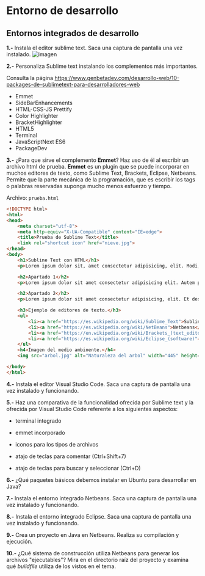 # Entorno de desarrollo

## Entornos integrados de desarrollo

**1.-** Instala el editor sublime text. Saca una captura de pantalla una vez instalado.
![imagen](https://user-images.githubusercontent.com/113978794/196381580-39d4eb0d-e70f-4b34-865f-92b729af300d.png)



**2.-** Personaliza Sublime text instalando los complementos más importantes. 

Consulta la página https://www.genbetadev.com/desarrollo-web/10-packages-de-sublimetext-para-desarrolladores-web

- Emmet
- SideBarEnhancements
- HTML-CSS-JS Prettify
- Color Highlighter
- BracketHighlighter 
- HTML5
- Terminal
- JavaScriptNext ES6
- PackageDev



**3.-** ¿Para que sirve el complemento **Emmet**? Haz uso de él al escribir un archivo html de prueba.
**Emmet** es un plugin que se puede incorporar en muchos editores de texto, como Sublime Text, Brackets, Eclipse, Netbeans. Permite que  la parte mecánica de la programación, que es escribir los tags o palabras reservadas suponga mucho menos esfuerzo y tiempo.

Archivo: ``prueba.html``

```html
<!DOCTYPE html>
<html>
<head>
    <meta charset="utf-8">
    <meta http-equiv="X-UA-Compatible" content="IE=edge">
    <title>Prueba de Subline Text</title>
    <link rel="shortcut icon" href="nieve.jpg">
</head>
<body>
    <h1>Subline Text con HTML</h1>
    <p>Lorem ipsum dolor sit, amet consectetur adipisicing, elit. Modi, animi!</p>

    <h2>Apartado 1</h2>
    <p>Lorem ipsum dolor sit amet consectetur adipisicing elit. Autem pariatur voluptates quasi rerum, vitae, tempore omnis exercitationem cupiditate animi, velit ullam doloremque quos minima.</p>

    <h2>Apartado 2</h2>
    <p>Lorem ipsum dolor sit amet consectetur adipisicing, elit. Et deserunt perferendis ad iure eaque iusto, at eius sapiente exercitationem doloribus atque quibusdam quod, corporis facere culpa, accusantium delectus odit, explicabo!</p>

    <h3>Ejemplo de editores de texto.</h3>
    <ul>
        <li><a href="https://es.wikipedia.org/wiki/Sublime_Text">Subline text</a></li>
        <li><a href="https://es.wikipedia.org/wiki/NetBeans">Netbeans</a></li>
        <li><a href="https://en.wikipedia.org/wiki/Brackets_(text_editor)">Blackets(ingles)</a></li>
        <li><a href="https://es.wikipedia.org/wiki/Eclipse_(software)">Eclipse</a></li>
    </ul>
    <h4>Imagen del medio ambinente.</h4>
    <img src="arbol.jpg" alt="Naturaleza del arbol" width="445" height="345">

</body>
</html>
```

**4.-** Instala el editor Visual Studio Code. Saca una captura de pantalla una vez instalado y funcionando.



**5.-** Haz una comparativa de la funcionalidad ofrecida por Sublime text y la ofrecida por Visual Studio Code referente a los siguientes  aspectos:

- terminal integrado

- emmet incorporado

- iconos para los tipos de archivos

- atajo de teclas para comentar (Ctrl+Shift+7)

- atajo de teclas para buscar y seleccionar (Ctrl+D)

  

**6.-** ¿Qué paquetes básicos debemos instalar en Ubuntu para desarrollar en Java?



**7.-** Instala el entorno integrado Netbeans. Saca una captura de pantalla una vez instalado y funcionando. 



**8.-** Instala el entorno integrado Eclipse. Saca una captura de pantalla una vez instalado y funcionando. 



**9.-** Crea un proyecto en Java en Netbeans. Realiza su compilación y ejecución.



**10.-** ¿Qué sistema de construcción utiliza Netbeans para generar los archivos "ejecutables"? Mira en el directorio raíz del proyecto y examina qué *buildfile* utiliza de los vistos en el tema.



